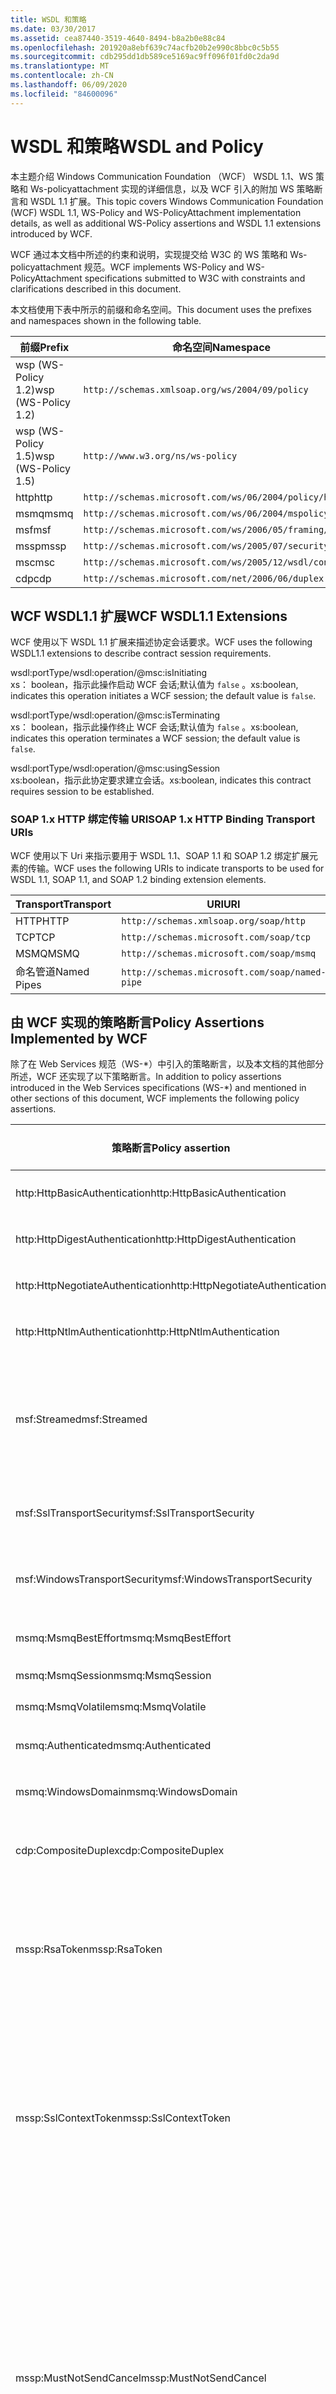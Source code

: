```yaml
---
title: WSDL 和策略
ms.date: 03/30/2017
ms.assetid: cea87440-3519-4640-8494-b8a2b0e88c84
ms.openlocfilehash: 201920a8ebf639c74acfb20b2e990c8bbc0c5b55
ms.sourcegitcommit: cdb295dd1db589ce5169ac9ff096f01fd0c2da9d
ms.translationtype: MT
ms.contentlocale: zh-CN
ms.lasthandoff: 06/09/2020
ms.locfileid: "84600096"
---
```

# <a name="wsdl-and-policy"></a><span data-ttu-id="fa234-102">WSDL 和策略</span><span class="sxs-lookup"><span data-stu-id="fa234-102">WSDL and Policy</span></span>
<span data-ttu-id="fa234-103">本主题介绍 Windows Communication Foundation （WCF） WSDL 1.1、WS 策略和 Ws-policyattachment 实现的详细信息，以及 WCF 引入的附加 WS 策略断言和 WSDL 1.1 扩展。</span><span class="sxs-lookup"><span data-stu-id="fa234-103">This topic covers Windows Communication Foundation (WCF) WSDL 1.1, WS-Policy and WS-PolicyAttachment implementation details, as well as additional WS-Policy assertions and WSDL 1.1 extensions introduced by WCF.</span></span>  
  
 <span data-ttu-id="fa234-104">WCF 通过本文档中所述的约束和说明，实现提交给 W3C 的 WS 策略和 Ws-policyattachment 规范。</span><span class="sxs-lookup"><span data-stu-id="fa234-104">WCF implements WS-Policy and WS-PolicyAttachment specifications submitted to W3C with constraints and clarifications described in this document.</span></span>  
  
 <span data-ttu-id="fa234-105">本文档使用下表中所示的前缀和命名空间。</span><span class="sxs-lookup"><span data-stu-id="fa234-105">This document uses the prefixes and namespaces shown in the following table.</span></span>  
  
|<span data-ttu-id="fa234-106">前缀</span><span class="sxs-lookup"><span data-stu-id="fa234-106">Prefix</span></span>|<span data-ttu-id="fa234-107">命名空间</span><span class="sxs-lookup"><span data-stu-id="fa234-107">Namespace</span></span>|  
|------------|---------------|  
|<span data-ttu-id="fa234-108">wsp (WS-Policy 1.2)</span><span class="sxs-lookup"><span data-stu-id="fa234-108">wsp (WS-Policy 1.2)</span></span>|`http://schemas.xmlsoap.org/ws/2004/09/policy`|  
|<span data-ttu-id="fa234-109">wsp (WS-Policy 1.5)</span><span class="sxs-lookup"><span data-stu-id="fa234-109">wsp (WS-Policy 1.5)</span></span>|`http://www.w3.org/ns/ws-policy`|  
|<span data-ttu-id="fa234-110">http</span><span class="sxs-lookup"><span data-stu-id="fa234-110">http</span></span>|`http://schemas.microsoft.com/ws/06/2004/policy/http`|  
|<span data-ttu-id="fa234-111">msmq</span><span class="sxs-lookup"><span data-stu-id="fa234-111">msmq</span></span>|`http://schemas.microsoft.com/ws/06/2004/mspolicy/msmq`|  
|<span data-ttu-id="fa234-112">msf</span><span class="sxs-lookup"><span data-stu-id="fa234-112">msf</span></span>|`http://schemas.microsoft.com/ws/2006/05/framing/policy`|  
|<span data-ttu-id="fa234-113">mssp</span><span class="sxs-lookup"><span data-stu-id="fa234-113">mssp</span></span>|`http://schemas.microsoft.com/ws/2005/07/securitypolicy`|  
|<span data-ttu-id="fa234-114">msc</span><span class="sxs-lookup"><span data-stu-id="fa234-114">msc</span></span>|`http://schemas.microsoft.com/ws/2005/12/wsdl/contract`|  
|<span data-ttu-id="fa234-115">cdp</span><span class="sxs-lookup"><span data-stu-id="fa234-115">cdp</span></span>|`http://schemas.microsoft.com/net/2006/06/duplex`|  
  
## <a name="wcf-wsdl11-extensions"></a><span data-ttu-id="fa234-116">WCF WSDL1.1 扩展</span><span class="sxs-lookup"><span data-stu-id="fa234-116">WCF WSDL1.1 Extensions</span></span>  
 <span data-ttu-id="fa234-117">WCF 使用以下 WSDL 1.1 扩展来描述协定会话要求。</span><span class="sxs-lookup"><span data-stu-id="fa234-117">WCF uses the following WSDL1.1 extensions to describe contract session requirements.</span></span>  
  
 wsdl:portType/wsdl:operation/@msc:isInitiating  
 <span data-ttu-id="fa234-118">xs： boolean，指示此操作启动 WCF 会话;默认值为 `false` 。</span><span class="sxs-lookup"><span data-stu-id="fa234-118">xs:boolean, indicates this operation initiates a WCF session; the default value is `false`.</span></span>  
  
 wsdl:portType/wsdl:operation/@msc:isTerminating  
 <span data-ttu-id="fa234-119">xs： boolean，指示此操作终止 WCF 会话;默认值为 `false` 。</span><span class="sxs-lookup"><span data-stu-id="fa234-119">xs:boolean, indicates this operation terminates a WCF session; the default value is `false`.</span></span>  
  
 wsdl:portType/wsdl:operation/@msc:usingSession  
 <span data-ttu-id="fa234-120">xs:boolean，指示此协定要求建立会话。</span><span class="sxs-lookup"><span data-stu-id="fa234-120">xs:boolean, indicates this contract requires session to be established.</span></span>  
  
### <a name="soap-1x-http-binding-transport-uris"></a><span data-ttu-id="fa234-121">SOAP 1.x HTTP 绑定传输 URI</span><span class="sxs-lookup"><span data-stu-id="fa234-121">SOAP 1.x HTTP Binding Transport URIs</span></span>  
 <span data-ttu-id="fa234-122">WCF 使用以下 Uri 来指示要用于 WSDL 1.1、SOAP 1.1 和 SOAP 1.2 绑定扩展元素的传输。</span><span class="sxs-lookup"><span data-stu-id="fa234-122">WCF uses the following URIs to indicate transports to be used for WSDL 1.1, SOAP 1.1, and SOAP 1.2 binding extension elements.</span></span>  
  
|<span data-ttu-id="fa234-123">Transport</span><span class="sxs-lookup"><span data-stu-id="fa234-123">Transport</span></span>|<span data-ttu-id="fa234-124">URI</span><span class="sxs-lookup"><span data-stu-id="fa234-124">URI</span></span>|  
|---------------|---------|  
|<span data-ttu-id="fa234-125">HTTP</span><span class="sxs-lookup"><span data-stu-id="fa234-125">HTTP</span></span>|`http://schemas.xmlsoap.org/soap/http`|  
|<span data-ttu-id="fa234-126">TCP</span><span class="sxs-lookup"><span data-stu-id="fa234-126">TCP</span></span>|`http://schemas.microsoft.com/soap/tcp`|  
|<span data-ttu-id="fa234-127">MSMQ</span><span class="sxs-lookup"><span data-stu-id="fa234-127">MSMQ</span></span>|`http://schemas.microsoft.com/soap/msmq`|  
|<span data-ttu-id="fa234-128">命名管道</span><span class="sxs-lookup"><span data-stu-id="fa234-128">Named Pipes</span></span>|`http://schemas.microsoft.com/soap/named-pipe`|  
  
## <a name="policy-assertions-implemented-by-wcf"></a><span data-ttu-id="fa234-129">由 WCF 实现的策略断言</span><span class="sxs-lookup"><span data-stu-id="fa234-129">Policy Assertions Implemented by WCF</span></span>  
 <span data-ttu-id="fa234-130">除了在 Web Services 规范（WS-\*）中引入的策略断言，以及本文档的其他部分所述，WCF 还实现了以下策略断言。</span><span class="sxs-lookup"><span data-stu-id="fa234-130">In addition to policy assertions introduced in the Web Services specifications (WS-\*) and mentioned in other sections of this document, WCF implements the following policy assertions.</span></span>  
  
|<span data-ttu-id="fa234-131">策略断言</span><span class="sxs-lookup"><span data-stu-id="fa234-131">Policy assertion</span></span>|<span data-ttu-id="fa234-132">策略主题</span><span class="sxs-lookup"><span data-stu-id="fa234-132">Policy subject</span></span>|<span data-ttu-id="fa234-133">描述</span><span class="sxs-lookup"><span data-stu-id="fa234-133">Description</span></span>|  
|----------------------|--------------------|-----------------|  
|<span data-ttu-id="fa234-134">http:HttpBasicAuthentication</span><span class="sxs-lookup"><span data-stu-id="fa234-134">http:HttpBasicAuthentication</span></span>|<span data-ttu-id="fa234-135">终结点</span><span class="sxs-lookup"><span data-stu-id="fa234-135">Endpoint</span></span>|<span data-ttu-id="fa234-136">终结点使用 HTTP 基本身份验证。</span><span class="sxs-lookup"><span data-stu-id="fa234-136">Endpoint uses HTTP Basic Authentication.</span></span>|  
|<span data-ttu-id="fa234-137">http:HttpDigestAuthentication</span><span class="sxs-lookup"><span data-stu-id="fa234-137">http:HttpDigestAuthentication</span></span>|<span data-ttu-id="fa234-138">终结点</span><span class="sxs-lookup"><span data-stu-id="fa234-138">Endpoint</span></span>|<span data-ttu-id="fa234-139">终结点使用 HTTP 摘要式身份验证。</span><span class="sxs-lookup"><span data-stu-id="fa234-139">Endpoint uses HTTP Digest Authentication.</span></span>|  
|<span data-ttu-id="fa234-140">http:HttpNegotiateAuthentication</span><span class="sxs-lookup"><span data-stu-id="fa234-140">http:HttpNegotiateAuthentication</span></span>|<span data-ttu-id="fa234-141">终结点</span><span class="sxs-lookup"><span data-stu-id="fa234-141">Endpoint</span></span>|<span data-ttu-id="fa234-142">终结点使用 HTTP 协商身份验证。</span><span class="sxs-lookup"><span data-stu-id="fa234-142">Endpoint uses HTTP Negotiate Authentication.</span></span>|  
|<span data-ttu-id="fa234-143">http:HttpNtlmAuthentication</span><span class="sxs-lookup"><span data-stu-id="fa234-143">http:HttpNtlmAuthentication</span></span>|<span data-ttu-id="fa234-144">终结点</span><span class="sxs-lookup"><span data-stu-id="fa234-144">Endpoint</span></span>|<span data-ttu-id="fa234-145">终结点使用 HTTP NTLM 身份验证。</span><span class="sxs-lookup"><span data-stu-id="fa234-145">Endpoint uses HTTP NTLM Authentication.</span></span>|  
|<span data-ttu-id="fa234-146">msf:Streamed</span><span class="sxs-lookup"><span data-stu-id="fa234-146">msf:Streamed</span></span>|<span data-ttu-id="fa234-147">终结点</span><span class="sxs-lookup"><span data-stu-id="fa234-147">Endpoint</span></span>|<span data-ttu-id="fa234-148">终结点使用经过流式处理的消息组帧。</span><span class="sxs-lookup"><span data-stu-id="fa234-148">Endpoint uses streamed message framing.</span></span> <span data-ttu-id="fa234-149">此断言与为诸如 TCP 之类的传输以及命名管道提供的消息组帧协议一起使用。</span><span class="sxs-lookup"><span data-stu-id="fa234-149">This assertion is used with the Message Framing protocol provided for transports such as TCP, and named pipes.</span></span>|  
|<span data-ttu-id="fa234-150">msf:SslTransportSecurity</span><span class="sxs-lookup"><span data-stu-id="fa234-150">msf:SslTransportSecurity</span></span>|<span data-ttu-id="fa234-151">终结点</span><span class="sxs-lookup"><span data-stu-id="fa234-151">Endpoint</span></span>|<span data-ttu-id="fa234-152">终结点将传输层安全 (TLS) 与消息组帧技术一起使用。</span><span class="sxs-lookup"><span data-stu-id="fa234-152">Endpoint uses transport-layer security (TLS) with message framing.</span></span>|  
|<span data-ttu-id="fa234-153">msf:WindowsTransportSecurity</span><span class="sxs-lookup"><span data-stu-id="fa234-153">msf:WindowsTransportSecurity</span></span>|<span data-ttu-id="fa234-154">终结点</span><span class="sxs-lookup"><span data-stu-id="fa234-154">Endpoint</span></span>|<span data-ttu-id="fa234-155">终结点将安全提供程序协商 (SPNEGO) 与消息组帧一起使用。</span><span class="sxs-lookup"><span data-stu-id="fa234-155">Endpoint uses Security Provider Negotiation (SPNEGO) with message framing.</span></span>|  
|<span data-ttu-id="fa234-156">msmq:MsmqBestEffort</span><span class="sxs-lookup"><span data-stu-id="fa234-156">msmq:MsmqBestEffort</span></span>|<span data-ttu-id="fa234-157">终结点</span><span class="sxs-lookup"><span data-stu-id="fa234-157">Endpoint</span></span>|<span data-ttu-id="fa234-158">具有最大努力保证的 MSMQ。</span><span class="sxs-lookup"><span data-stu-id="fa234-158">MSMQ with best-effort guarantees.</span></span>|  
|<span data-ttu-id="fa234-159">msmq:MsmqSession</span><span class="sxs-lookup"><span data-stu-id="fa234-159">msmq:MsmqSession</span></span>|<span data-ttu-id="fa234-160">终结点</span><span class="sxs-lookup"><span data-stu-id="fa234-160">Endpoint</span></span>|<span data-ttu-id="fa234-161">具有会话保证的 MSMQ。</span><span class="sxs-lookup"><span data-stu-id="fa234-161">MSMQ with Session guarantees.</span></span>|  
|<span data-ttu-id="fa234-162">msmq:MsmqVolatile</span><span class="sxs-lookup"><span data-stu-id="fa234-162">msmq:MsmqVolatile</span></span>|<span data-ttu-id="fa234-163">终结点</span><span class="sxs-lookup"><span data-stu-id="fa234-163">Endpoint</span></span>|<span data-ttu-id="fa234-164">可变 MSMQ。</span><span class="sxs-lookup"><span data-stu-id="fa234-164">MSMQ Volatile.</span></span>|  
|<span data-ttu-id="fa234-165">msmq:Authenticated</span><span class="sxs-lookup"><span data-stu-id="fa234-165">msmq:Authenticated</span></span>|<span data-ttu-id="fa234-166">终结点</span><span class="sxs-lookup"><span data-stu-id="fa234-166">Endpoint</span></span>|<span data-ttu-id="fa234-167">将身份验证与 MSMQ 传输一起使用。</span><span class="sxs-lookup"><span data-stu-id="fa234-167">Authentication is used with MSMQ transport.</span></span>|  
|<span data-ttu-id="fa234-168">msmq:WindowsDomain</span><span class="sxs-lookup"><span data-stu-id="fa234-168">msmq:WindowsDomain</span></span>|<span data-ttu-id="fa234-169">终结点</span><span class="sxs-lookup"><span data-stu-id="fa234-169">Endpoint</span></span>|<span data-ttu-id="fa234-170">MSMQ 使用 Windows 域身份验证。</span><span class="sxs-lookup"><span data-stu-id="fa234-170">MSMQ uses Windows Domain authentication.</span></span>|  
|<span data-ttu-id="fa234-171">cdp:CompositeDuplex</span><span class="sxs-lookup"><span data-stu-id="fa234-171">cdp:CompositeDuplex</span></span>|<span data-ttu-id="fa234-172">终结点</span><span class="sxs-lookup"><span data-stu-id="fa234-172">Endpoint</span></span>|<span data-ttu-id="fa234-173">终结点将两个独立且逆向的传输连接分别用于传入消息和传出消息。</span><span class="sxs-lookup"><span data-stu-id="fa234-173">Endpoint uses two separate converse transport connections for in and out messages.</span></span>|  
|<span data-ttu-id="fa234-174">mssp:RsaToken</span><span class="sxs-lookup"><span data-stu-id="fa234-174">mssp:RsaToken</span></span>|<span data-ttu-id="fa234-175">嵌套</span><span class="sxs-lookup"><span data-stu-id="fa234-175">Nested</span></span>|<span data-ttu-id="fa234-176">RSA 密钥令牌断言。</span><span class="sxs-lookup"><span data-stu-id="fa234-176">RSA key token assertion.</span></span> <span data-ttu-id="fa234-177">通常由作为认可签名中密钥信息的一部分直接序列化的 RSA 密钥来满足此要求。</span><span class="sxs-lookup"><span data-stu-id="fa234-177">This requirement is typically satisfied by an RSA key serialized directly as part of the key information in an endorsing signature.</span></span>|  
|<span data-ttu-id="fa234-178">mssp:SslContextToken</span><span class="sxs-lookup"><span data-stu-id="fa234-178">mssp:SslContextToken</span></span>|<span data-ttu-id="fa234-179">嵌套</span><span class="sxs-lookup"><span data-stu-id="fa234-179">Nested</span></span>|<span data-ttu-id="fa234-180">要求使用通过利用 WS-Trust 的 TLS 握手获取的 SecurityContextToken。</span><span class="sxs-lookup"><span data-stu-id="fa234-180">Requires that a SecurityContextToken obtained using binary TLS handshake using WS-Trust be used.</span></span> <span data-ttu-id="fa234-181">嵌套断言包括：sp:RequireDerivedKeys、mssp:MustNotSendCancel、mssp:RequireClientCertificate。</span><span class="sxs-lookup"><span data-stu-id="fa234-181">Nested assertions include: sp:RequireDerivedKeys, mssp:MustNotSendCancel, mssp:RequireClientCertificate.</span></span>|  
|<span data-ttu-id="fa234-182">mssp:MustNotSendCancel</span><span class="sxs-lookup"><span data-stu-id="fa234-182">mssp:MustNotSendCancel</span></span>|<span data-ttu-id="fa234-183">嵌套</span><span class="sxs-lookup"><span data-stu-id="fa234-183">Nested</span></span>|<span data-ttu-id="fa234-184">指定一个需求，即不要将使用 Cancel 绑定 [WS-Trust、WS-SC] 的请求安全令牌 (RST) 请求消息 [WS-Trust] 发送给给定 SecurityContextToken 的颁发机构。</span><span class="sxs-lookup"><span data-stu-id="fa234-184">Specifies a requirement that a request security token (RST) request messages [WS-Trust] using the Cancel binding [WS-Trust, WS-SC] not be sent to the issuer of a given SecurityContextToken.</span></span> <span data-ttu-id="fa234-185">如果此断言存在，则不得将此类请求消息发送给颁发机构。</span><span class="sxs-lookup"><span data-stu-id="fa234-185">If this assertion is present, then such request messages must not be sent to the issuer.</span></span> <span data-ttu-id="fa234-186">如果此断言不存在，则可以将此类请求消息发送给颁发机构。</span><span class="sxs-lookup"><span data-stu-id="fa234-186">If this assertion is not present, then such request messages can be sent to the issuer.</span></span>|  
|<span data-ttu-id="fa234-187">mssp:RequireClientCertificate</span><span class="sxs-lookup"><span data-stu-id="fa234-187">mssp:RequireClientCertificate</span></span>|<span data-ttu-id="fa234-188">嵌套</span><span class="sxs-lookup"><span data-stu-id="fa234-188">Nested</span></span>|<span data-ttu-id="fa234-189">这一可选元素指定需要作为 TLSNEGO 协议的一部分提供的客户端证书。</span><span class="sxs-lookup"><span data-stu-id="fa234-189">This optional element specifies a requirement for a client certificate to be provided as part of the TLSNEGO protocol.</span></span> <span data-ttu-id="fa234-190">如果此断言存在，则必须提供客户端证书。</span><span class="sxs-lookup"><span data-stu-id="fa234-190">If this assertion is present, then a client certificate must be provided.</span></span> <span data-ttu-id="fa234-191">如果此断言不存在，则不得提供客户端证书。</span><span class="sxs-lookup"><span data-stu-id="fa234-191">If this assertion is not present, then a client certificate must not be provided.</span></span> <span data-ttu-id="fa234-192">此断言不得在 mssp:SslContextToken 外部使用。</span><span class="sxs-lookup"><span data-stu-id="fa234-192">This assertion must not be used outside of mssp:SslContextToken.</span></span>|  
  
## <a name="see-also"></a><span data-ttu-id="fa234-193">另请参阅</span><span class="sxs-lookup"><span data-stu-id="fa234-193">See also</span></span>

- [<span data-ttu-id="fa234-194">自定义 WSDL 发布</span><span class="sxs-lookup"><span data-stu-id="fa234-194">Custom WSDL Publication</span></span>](../samples/custom-wsdl-publication.md)
- [<span data-ttu-id="fa234-195">如何：导出自定义 WSDL</span><span class="sxs-lookup"><span data-stu-id="fa234-195">How to: Export Custom WSDL</span></span>](../extending/how-to-export-custom-wsdl.md)
- [<span data-ttu-id="fa234-196">如何：导入自定义 WSDL</span><span class="sxs-lookup"><span data-stu-id="fa234-196">How to: Import Custom WSDL</span></span>](../extending/how-to-import-custom-wsdl.md)
